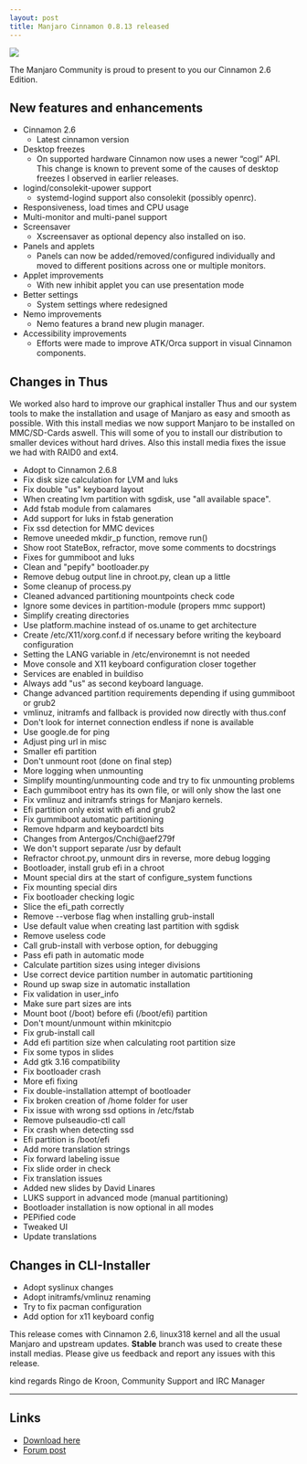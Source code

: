 ```yaml
---
layout: post
title: Manjaro Cinnamon 0.8.13 released
---
```


<img src="https://manjaro.github.io/images/manjaro-cinnamon-0.8.13.jpg">

The Manjaro Community is proud to present to you our Cinnamon 2.6 Edition.

## New features and enhancements

* Cinnamon 2.6
  * Latest cinnamon version
* Desktop freezes
  * On supported hardware Cinnamon now uses a newer “cogl” API. This change is known to prevent some of the causes of desktop freezes I observed in earlier releases.
* logind/consolekit-upower support
  * systemd-logind support also consolekit (possibly openrc).
* Responsiveness, load times and CPU usage
* Multi-monitor and multi-panel support
* Screensaver
  * Xscreensaver as optional depency also installed on iso.
* Panels and applets
  * Panels can now be added/removed/configured individually and moved to different positions across one or multiple monitors.
* Applet improvements
  * With new inhibit applet you can use presentation mode
* Better settings
  * System settings where redesigned
* Nemo improvements
  * Nemo features a brand new plugin manager.
* Accessibility improvements
  * Efforts were made to improve ATK/Orca support in visual Cinnamon components.

## Changes in Thus

We worked also hard to improve our graphical installer Thus and our system tools to make the installation and usage of Manjaro as easy and smooth as possible. With this install medias we now support Manjaro to be installed on MMC/SD-Cards aswell. This will some of you to install our distribution to smaller devices without hard drives. Also this install media fixes the issue we had with RAID0 and ext4.

* Adopt to Cinnamon 2.6.8
* Fix disk size calculation for LVM and luks
* Fix double "us" keyboard layout
* When creating lvm partition with sgdisk, use "all available space".
* Add fstab module from calamares
* Add support for luks in fstab generation
* Fix ssd detection for MMC devices
* Remove uneeded mkdir_p function, remove run()
* Show root StateBox, refractor, move some comments to docstrings
* Fixes for gummiboot and luks
* Clean and "pepify" bootloader.py
* Remove debug output line in chroot.py, clean up a little
* Some cleanup of process.py
* Cleaned advanced partitioning mountpoints check code
* Ignore some devices in partition-module (propers mmc support)
* Simplify creating directories
* Use platform.machine instead of os.uname to get architecture
* Create /etc/X11/xorg.conf.d if necessary before writing the keyboard configuration
* Setting the LANG variable in /etc/environemnt is not needed
* Move console and X11 keyboard configuration closer together
* Services are enabled in buildiso
* Always add "us" as second keyboard language. 
* Change advanced partition requirements depending if using gummiboot or grub2
* vmlinuz, initramfs and fallback is provided now directly with thus.conf
* Don't look for internet connection endless if none is available
* Use google.de for ping
* Adjust ping url in misc
* Smaller efi partition
* Don't unmount root (done on final step)
* More logging when unmounting
* Simplify mounting/unmounting code and try to fix unmounting problems
* Each gummiboot entry has its own file, or will only show the last one
* Fix vmlinuz and initramfs strings for Manjaro kernels.
* Efi partition only exist with efi and grub2
* Fix gummiboot automatic partitioning
* Remove hdparm and keyboardctl bits
* Changes from Antergos/Cnchi@aef279f
* We don't support separate /usr by default
* Refractor chroot.py, unmount dirs in reverse, more debug logging
* Bootloader, install grub efi in a chroot
* Mount special dirs at the start of configure_system functions
* Fix mounting special dirs
* Fix bootloader checking logic
* Slice the efi_path correctly
* Remove --verbose flag when installing grub-install
* Use default value when creating last partition with sgdisk
* Remove useless code
* Call grub-install with verbose option, for debugging
* Pass efi path in automatic mode
* Calculate partition sizes using integer divisions
* Use correct device partition number in automatic partitioning
* Round up swap size in automatic installation
* Fix validation in user_info
* Make sure part sizes are ints
* Mount boot (/boot) before efi (/boot/efi) partition
* Don't mount/unmount within mkinitcpio
* Fix grub-install call
* Add efi partition size when calculating root partition size
* Fix some typos in slides
* Add gtk 3.16 compatibility
* Fix bootloader crash
* More efi fixing
* Fix double-installation attempt of bootloader
* Fix broken creation of /home folder for user
* Fix issue with wrong ssd options in /etc/fstab
* Remove pulseaudio-ctl call
* Fix crash when detecting ssd
* Efi partition is /boot/efi
* Add more translation strings
* Fix forward labeling issue
* Fix slide order in check
* Fix translation issues
* Added new slides by David Linares
* LUKS support in advanced mode (manual partitioning)
* Bootloader installation is now optional in all modes
* PEPified code
* Tweaked UI
* Update translations

## Changes in CLI-Installer
* Adopt syslinux changes
* Adopt initramfs/vmlinuz renaming
* Try to fix pacman configuration
* Add option for x11 keyboard config

This release comes with Cinnamon 2.6, linux318 kernel and all the usual Manjaro and upstream updates. **Stable** branch was used to create these install medias. Please give us feedback and report any issues with this release.

kind regards
Ringo de Kroon, Community Support and IRC Manager

----

## Links

* [Download here](http://sourceforge.net/projects/manjarolinux/files/community/Cinnamon/2015.06/)
* [Forum post](https://forum.manjaro.org/index.php?topic=23666.0)
